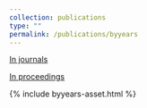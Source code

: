 ```yaml
---
collection: publications
type: ""
permalink: /publications/byyears
---
```


[In journals](journals.html)

[In proceedings](proceedings.html)


{% include byyears-asset.html %}
